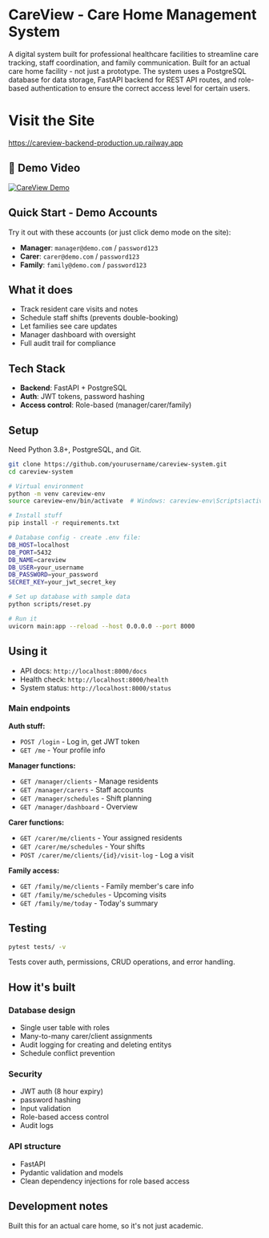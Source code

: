 # CareView - Care Home Management System

A digital system built for professional healthcare facilities to streamline care tracking, staff coordination, and family communication. Built for an actual care home facility - not just a prototype. The system uses a PostgreSQL database for data storage,
FastAPI backend for REST API routes, and role-based authentication to ensure the correct access level for certain users.




# Visit the Site
https://careview-backend-production.up.railway.app


## 🎥 Demo Video
[![CareView Demo](https://img.shields.io/badge/▶️_Watch_Demo-FF0000?style=for-the-badge&logo=youtube&logoColor=white)](https://www.youtube.com/watch?v=V78btCnI87Y)



## Quick Start - Demo Accounts

Try it out with these accounts (or just click demo mode on the site):
- **Manager**: `manager@demo.com` / `password123`
- **Carer**: `carer@demo.com` / `password123`  
- **Family**: `family@demo.com` / `password123`

## What it does

- Track resident care visits and notes
- Schedule staff shifts (prevents double-booking) 
- Let families see care updates
- Manager dashboard with oversight
- Full audit trail for compliance


## Tech Stack

- **Backend**: FastAPI + PostgreSQL 
- **Auth**: JWT tokens, password hashing
- **Access control**: Role-based (manager/carer/family)

## Setup

Need Python 3.8+, PostgreSQL, and Git.

```bash
git clone https://github.com/yourusername/careview-system.git
cd careview-system

# Virtual environment
python -m venv careview-env
source careview-env/bin/activate  # Windows: careview-env\Scripts\activate

# Install stuff
pip install -r requirements.txt

# Database config - create .env file:
DB_HOST=localhost
DB_PORT=5432
DB_NAME=careview
DB_USER=your_username
DB_PASSWORD=your_password
SECRET_KEY=your_jwt_secret_key

# Set up database with sample data
python scripts/reset.py

# Run it
uvicorn main:app --reload --host 0.0.0.0 --port 8000
```

## Using it

- API docs: `http://localhost:8000/docs`
- Health check: `http://localhost:8000/health`
- System status: `http://localhost:8000/status`

### Main endpoints

**Auth stuff:**
- `POST /login` - Log in, get JWT token
- `GET /me` - Your profile info

**Manager functions:**
- `GET /manager/clients` - Manage residents
- `GET /manager/carers` - Staff accounts
- `GET /manager/schedules` - Shift planning
- `GET /manager/dashboard` - Overview

**Carer functions:**
- `GET /carer/me/clients` - Your assigned residents
- `GET /carer/me/schedules` - Your shifts
- `POST /carer/me/clients/{id}/visit-log` - Log a visit

**Family access:**
- `GET /family/me/clients` - Family member's care info
- `GET /family/me/schedules` - Upcoming visits
- `GET /family/me/today` - Today's summary

## Testing

```bash
pytest tests/ -v
```
Tests cover auth, permissions, CRUD operations, and error handling.



## How it's built

### Database design
- Single user table with roles 
- Many-to-many carer/client assignments  
- Audit logging for creating and deleting entitys
- Schedule conflict prevention

### Security
- JWT auth (8 hour expiry)
- password hashing
- Input validation
- Role-based access control
- Audit logs

### API structure
- FastAPI
- Pydantic validation and models
- Clean dependency injections for role based access



## Development notes
Built this for an actual care home, so it's not just academic.
